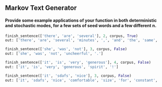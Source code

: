 ## Markov Text Generator
#### Provide some example applications of your function in both deterministic and stochastic modes, for a few sets of seed words and a few different n.

```python
finish_sentence(['there', 'are', 'several'], 2, corpus, True)
out: ['there', 'are', 'several', 'minutes', ',', 'and', 'the', 'same', 'time', ',', 'and', 'the', 'same', 'time', ',']
```

```python
finish_sentence(['she', 'was', 'not'], 3, corpus, False)
out: ['she', 'was', 'not', 'uncheerful', '.']
```

```python
finish_sentence(['it', 'is', 'very', 'generous'], 4, corpus, False)
out: ['it', 'is', 'very', 'generous', 'spirit', '!']
```

```python
finish_sentence(['it', 'sdafs', 'nice'], 3, corpus, False)
out: ['it', 'sdafs', 'nice', 'comfortable', 'size', 'for', 'constant', 'use', ',', 'and', 'to', 'assist', 'him', '.']
```
